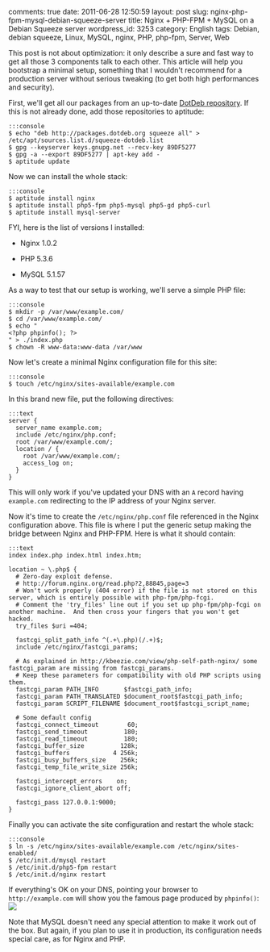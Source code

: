 comments: true
date: 2011-06-28 12:50:59
layout: post
slug: nginx-php-fpm-mysql-debian-squeeze-server
title: Nginx + PHP-FPM + MySQL on a Debian Squeeze server
wordpress_id: 3253
category: English
tags: Debian, debian squeeze, Linux, MySQL, nginx, PHP, php-fpm, Server, Web

This post is not about optimization: it only describe a sure and fast way to get all those 3 components talk to each other. This article will help you bootstrap a minimal setup, something that I wouldn't recommend for a production server without serious tweaking (to get both high performances and security).

First, we'll get all our packages from an up-to-date [DotDeb repository](http://www.dotdeb.org/). If this is not already done, add those repositories to aptitude:

    :::console
    $ echo "deb http://packages.dotdeb.org squeeze all" > /etc/apt/sources.list.d/squeeze-dotdeb.list
    $ gpg --keyserver keys.gnupg.net --recv-key 89DF5277
    $ gpg -a --export 89DF5277 | apt-key add -
    $ aptitude update

Now we can install the whole stack:

    :::console
    $ aptitude install nginx
    $ aptitude install php5-fpm php5-mysql php5-gd php5-curl
    $ aptitude install mysql-server

FYI, here is the list of versions I installed:

  * Nginx 1.0.2

  * PHP 5.3.6

  * MySQL 5.1.57

As a way to test that our setup is working, we'll serve a simple PHP file:

    :::console
    $ mkdir -p /var/www/example.com/
    $ cd /var/www/example.com/
    $ echo "
    <?php phpinfo(); ?>
    " > ./index.php
    $ chown -R www-data:www-data /var/www

Now let's create a minimal Nginx configuration file for this site:

    :::console
    $ touch /etc/nginx/sites-available/example.com

In this brand new file,  put the following directives:

    :::text
    server {
      server_name example.com;
      include /etc/nginx/php.conf;
      root /var/www/example.com/;
      location / {
        root /var/www/example.com/;
        access_log on;
      }
    }

This will only work if you've updated your DNS with an `A` record having `example.com` redirecting to the IP address of your Nginx server.

Now it's time to create the `/etc/nginx/php.conf` file referenced in the Nginx configuration above. This file is where I put the generic setup making the bridge between Nginx and PHP-FPM. Here is what it should contain:

    :::text
    index index.php index.html index.htm;

    location ~ \.php$ {
      # Zero-day exploit defense.
      # http://forum.nginx.org/read.php?2,88845,page=3
      # Won't work properly (404 error) if the file is not stored on this server, which is entirely possible with php-fpm/php-fcgi.
      # Comment the 'try_files' line out if you set up php-fpm/php-fcgi on another machine.  And then cross your fingers that you won't get hacked.
      try_files $uri =404;

      fastcgi_split_path_info ^(.+\.php)(/.+)$;
      include /etc/nginx/fastcgi_params;

      # As explained in http://kbeezie.com/view/php-self-path-nginx/ some fastcgi_param are missing from fastcgi_params.
      # Keep these parameters for compatibility with old PHP scripts using them.
      fastcgi_param PATH_INFO       $fastcgi_path_info;
      fastcgi_param PATH_TRANSLATED $document_root$fastcgi_path_info;
      fastcgi_param SCRIPT_FILENAME $document_root$fastcgi_script_name;

      # Some default config
      fastcgi_connect_timeout        60;
      fastcgi_send_timeout          180;
      fastcgi_read_timeout          180;
      fastcgi_buffer_size          128k;
      fastcgi_buffers            4 256k;
      fastcgi_busy_buffers_size    256k;
      fastcgi_temp_file_write_size 256k;

      fastcgi_intercept_errors    on;
      fastcgi_ignore_client_abort off;

      fastcgi_pass 127.0.0.1:9000;
    }

Finally you can activate the site configuration and restart the whole stack:

    :::console
    $ ln -s /etc/nginx/sites-available/example.com /etc/nginx/sites-enabled/
    $ /etc/init.d/mysql restart
    $ /etc/init.d/php5-fpm restart
    $ /etc/init.d/nginx restart

If everything's OK on your DNS, pointing your browser to `http://example.com` will show you the famous page produced by `phpinfo()`:
[![](http://kevin.deldycke.com/wp-content/uploads/2011/06/phpinfo-536-168x300.png)](http://kevin.deldycke.com/wp-content/uploads/2011/06/phpinfo-536.png)

Note that MySQL doesn't need any special attention to make it work out of the box. But again, if you plan to use it in production, its configuration needs special care, as for Nginx and PHP.
